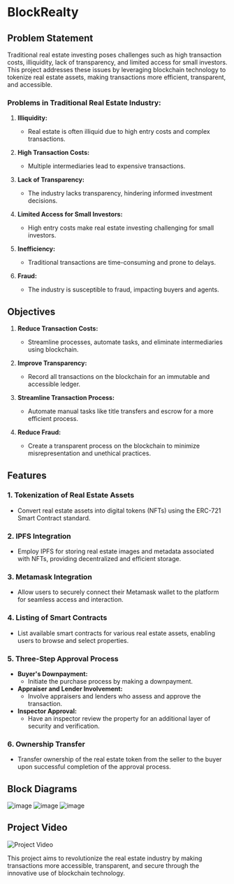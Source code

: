 # BlockRealty

## Problem Statement

Traditional real estate investing poses challenges such as high transaction costs, illiquidity, lack of transparency, and limited access for small investors. This project addresses these issues by leveraging blockchain technology to tokenize real estate assets, making transactions more efficient, transparent, and accessible.

### Problems in Traditional Real Estate Industry:

1. **Illiquidity:**
   - Real estate is often illiquid due to high entry costs and complex transactions.
  
2. **High Transaction Costs:**
   - Multiple intermediaries lead to expensive transactions.
  
3. **Lack of Transparency:**
   - The industry lacks transparency, hindering informed investment decisions.

4. **Limited Access for Small Investors:**
   - High entry costs make real estate investing challenging for small investors.

5. **Inefficiency:**
   - Traditional transactions are time-consuming and prone to delays.

6. **Fraud:**
   - The industry is susceptible to fraud, impacting buyers and agents.

## Objectives

1. **Reduce Transaction Costs:**
   - Streamline processes, automate tasks, and eliminate intermediaries using blockchain.

2. **Improve Transparency:**
   - Record all transactions on the blockchain for an immutable and accessible ledger.

3. **Streamline Transaction Process:**
   - Automate manual tasks like title transfers and escrow for a more efficient process.

4. **Reduce Fraud:**
   - Create a transparent process on the blockchain to minimize misrepresentation and unethical practices.

## Features

### 1. Tokenization of Real Estate Assets
   - Convert real estate assets into digital tokens (NFTs) using the ERC-721 Smart Contract standard.

### 2. IPFS Integration
   - Employ IPFS for storing real estate images and metadata associated with NFTs, providing decentralized and efficient storage.

### 3. Metamask Integration
   - Allow users to securely connect their Metamask wallet to the platform for seamless access and interaction.

### 4. Listing of Smart Contracts
   - List available smart contracts for various real estate assets, enabling users to browse and select properties.

### 5. Three-Step Approval Process
   - **Buyer's Downpayment:**
     - Initiate the purchase process by making a downpayment.
   - **Appraiser and Lender Involvement:**
     - Involve appraisers and lenders who assess and approve the transaction.
   - **Inspector Approval:**
     - Have an inspector review the property for an additional layer of security and verification.

### 6. Ownership Transfer
   - Transfer ownership of the real estate token from the seller to the buyer upon successful completion of the approval process.

## Block Diagrams 
![image](https://github.com/Vedant-Jayesh-Oza/BlockRealty/assets/75005433/78664ac1-a2b8-4fee-a104-8eb98ca0f87c)
![image](https://github.com/Vedant-Jayesh-Oza/BlockRealty/assets/75005433/0368a060-4b80-4ac1-a460-094bf229d36e)
![image](https://github.com/Vedant-Jayesh-Oza/BlockRealty/assets/75005433/9ef5e8cc-b6ab-492e-b535-efaba16683da)

## Project Video 

![Project Video](https://github.com/Vedant-Jayesh-Oza/BlockRealty/assets/75005433/e252a598-12fc-49d9-aa30-7258b965f143)


This project aims to revolutionize the real estate industry by making transactions more accessible, transparent, and secure through the innovative use of blockchain technology.

